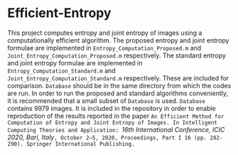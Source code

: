 # Efficient-Entropy
This project computes entropy and joint entropy of images using a computationally efficient algorithm.
The proposed entropy and joint entropy formulae are implemented in `Entropy_Computation_Proposed.m` and `Joint_Entropy_Computation_Proposed.m` respectively.
The standard entropy and joint entropy formulae are implemented in `Entropy_Computation_Standard.m` and `Joint_Entropy_Computation_Standard.m` respectively. These are included for comparison.
`Database` should be in the same directory from which the codes are run. In order to run the proposed and standard algorithms conveniently, it is recommended that a
small subset of `Database` is used. `Database` contains 9979 images. It is included in the repository in order to enable reproduction of the results reported in the paper `An Efficient Method for Computation of Entropy and Joint Entropy of Images. In Intelligent Computing Theories and Application: `_16th International Conference, ICIC 2020, Bari, Italy_`, October 2–5, 2020, Proceedings, Part I 16 (pp. 282-290). Springer International Publishing.`
